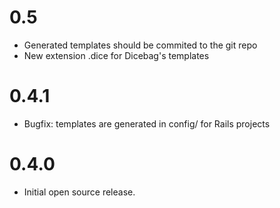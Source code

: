 # 0.5

* Generated templates should be commited to the git repo
* New extension .dice for Dicebag's templates

# 0.4.1

* Bugfix: templates are generated in config/ for Rails projects

# 0.4.0

* Initial open source release.

